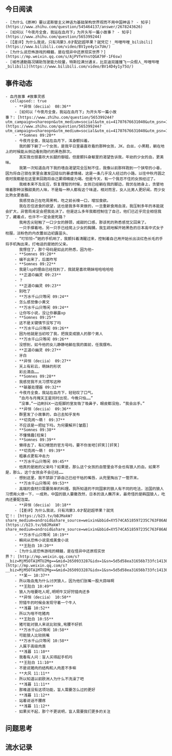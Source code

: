 ## 今日阅读
	- [为什么《原神》要以诺斯替主义神话为基础架构世界观而不用中国神话？ - 知乎](https://www.zhihu.com/question/545464137/answer/2678243626)
	- [如何以「今夜月全食，我站在血月下」为开头写一篇小故事？ - 知乎](https://www.zhihu.com/question/565399244)
	- [【差评】为什么我说，只有鸿蒙3.0才配赶超苹果？就凭它！_哔哩哔哩_bilibili](https://www.bilibili.com/video/BV1ye4y1x7Um/)
	- [为什么说恐怖游戏的精髓，是在怪异中还原现实世界？](https://mp.weixin.qq.com/s/AjPVfeYnstQGA79F-1F6sw)
	- [城市通勤路况辅助驾驶能力较量，特斯拉满分通关，比亚迪双雄撞飞一众假人_哔哩哔哩_bilibili](https://www.bilibili.com/video/BV14D4y1y75U/)
## 事件动态
	- 血月故事 #故事灵感
	  collapsed:: true
		- **异恒（deciia） 08:36**
		- [如何以「今夜月全食，我站在血月下」为开头写一篇小故事？: [https://www.zhihu.com/question/565399244?utm_campaign=shareopn&utm_medium=social&utm_oi=41707676631040&utm_psn=1573594618507243521&utm_source=wechat_session&utm_content=group3_questions&utm_campaign=shareopn](https://www.zhihu.com/question/565399244?utm_campaign=shareopn&utm_medium=social&utm_oi=41707676631040&utm_psn=1573594618507243521&utm_source=wechat_session&utm_content=group3_questions&utm_campaign=shareopn)]
		- **Somnes 09:20**
		- 今夜月全食，我站在血月下，浑身颤抖着。
		  我的脚下躺了一个女孩，是我平日里最喜欢看的那种女孩，JK，白丝，小黑鞋，躺在地上的时候能从侧边看到隐约的黑色胖次。
		  其实我也很喜欢大长腿的御姐，但是颤抖身躯里的渴望告诉我，年幼的少女的血，更美味。
		  我第一次知道血月下我的嗜血渴望完全压制不住，我像以前那样跑到一个狭窄的小巷，因为将自己锁在家里会激发囚徒似的暴虐情绪，这是一条几乎没人经过的小路，以往中秋月圆之夜时我都是在这里来回跑将自己累得精疲力竭。但是今天，有一个我忍不住的女孩经过了。
		  我根本来不及反应，恢复理智的时候，女孩已经躺在我的脚边，我伏在她身上，贪婪地嗅着那种淡雅甜美的人味，不是每一种人都有这个味道，相对而言，女人比男人更好闻，而少女比熟女更香甜。
		  我感觉自己在吃周黑鸭，吃之前长嗅一口，增加食欲。
		  我在忍住进食的欲望，这也是我多年来做的，一旦重新食用血液，我压制多年的本能就会扩大，异管局肯定会把我处决了。但是这么多年我都控制住了自己，他们已近乎完全相信我了，藏着点，也许不一定会是死路？
		  我用舌尖轻触了一口少女的脖颈，咸甜的口感，那该死的熟悉感觉又回来了。
		  一只手撑着地，另一只手已经爬上少女的胸脯，我生疏地解开她黑色的日本高中式女子校服，淡粉色的内衣蕾丝边初露苗头、
		- “叮铃铃~”她的手机响了，我颤抖着清醒过来，控制着自己用开始长出淡红色长毛的手将手机掏出来，打电话的是她的父亲。
		  我愣住了，那个号码是如此的熟悉，因为他~
		- **Somnes 09:20**
		- 编不出来了，后面咋写
		- **Somnes 09:22**
		- 我是lsp的理由已经找到了，我就是喜欢萌妹哈哈哈哈哈
		- **正道の幽灵 09:23**
		- ？
		- **正道の幽灵 09:23**
		- 别吃了
		- **万水千山只等闲 09:24**
		- 怎么感觉像小黄文
		- **万水千山只等闲 09:24**
		- 让你写小说，没让你暴露xp
		- **Somnes 09:25**
		- 这不是关键情节没写了吗
		- **万水千山只等闲 09:26**
		- 因为他就是当初咬了我，把我变成狼人的那个男人
		- **万水千山只等闲 09:26**
		- 没想到，如今他的女儿静静地躺在我的面前，任我摆布。
		- **正道の幽灵 09:27**
		- 牙白
		- **异恒（deciia） 09:27**
		- 天上有彩云，萌妹的形状
		  彩云滴血……
		- **Somnes 09:28**
		- 我感觉我不太习惯写这种
		- **碳基处理器 09:32**
		- 今夜月全食，我站在血月下，轻轻叹了口气。
		  “血月与月掩天王星同时出现，今晚只怕……”
		  “没事，”一边刷抖X一边抠脚的室友吸了吸鼻子，眼皮都没抬，“我会出手。”
		- **异恒（deciia） 09:36**
		- 群里发了小故事的，自己去知乎发布
		- **切克闹～萌！ 09:37**
		- 不应该是一把扯下吗，为何要解开[皱眉]
		- **Somnes 09:38**
		- 不懂情趣[旺柴]
		- **Somnes 09:39**
		- 懒得去了，有幻境馆的官方号吗，要不你发吧[奸笑][奸笑]
		- **切克闹～萌！ 09:39**
		- 粗暴点更有冲击力
		- **万水千山只等闲 09:45**
		- 他真的是她的父亲吗？如果是，那么这个女孩的血管里会不会也有狼人的血，如果不是，那么，这个女孩会不会已经……
		- 想到这里，我不禁舔了舔自己已经干枯的嘴唇，从兜里掏出了一管芥末。
		- **万水千山只等闲 09:53**
		- 高端的食材只需要简单的料理。我所知道的不同国家的狼人有不同的吃法，法国的狼人习惯用火燎一下，一成熟，中国的狼人要撒孜然，日本的浪人蘸芥末，最奇怪的是韩国狼人，吃肉还要配泡菜。
		- **异恒（deciia） 10:18**
		- [【差评】为什么我说，只有鸿蒙3.0才配赶超苹果？就凭它！: [https://b23.tv/bBJMakW?share_medium=android&share_source=weixin&bbid=XY574CA518597235C763F86AB1A4B069F4B25&ts=1667960327933](https://b23.tv/bBJMakW?share_medium=android&share_source=weixin&bbid=XY574CA518597235C763F86AB1A4B069F4B25&ts=1667960327933)]
		- **万水千山只等闲 10:19**
		- 瞬间从恐怖小说变成美食小说
		- **王肚白 10:20**
		- [为什么说恐怖游戏的精髓，是在怪异中还原现实世界？: [http://mp.weixin.qq.com/s?__biz=MjM5OTA1MTU2Mg==&mid=2650933287&idx=1&sn=5d5d58ea31656b733fc14130afae151e&chksm=bd37c0628a404974db48dd6076827db288f7298d638a99a0765199c7a239e9b9bcccb5991639&mpshare=1&scene=1&srcid=1109KIHA6F05CTjoq7j6l5pO&sharer_sharetime=1667960440582&sharer_shareid=4f0e6e22777d91835155a84c7aa7c1e2#rd](http://mp.weixin.qq.com/s?__biz=MjM5OTA1MTU2Mg==&mid=2650933287&idx=1&sn=5d5d58ea31656b733fc14130afae151e&chksm=bd37c0628a404974db48dd6076827db288f7298d638a99a0765199c7a239e9b9bcccb5991639&mpshare=1&scene=1&srcid=1109KIHA6F05CTjoq7j6l5pO&sharer_sharetime=1667960440582&sharer_shareid=4f0e6e22777d91835155a84c7aa7c1e2#rd)]
		- **某一 10:37**
		- 所以吸血鬼为什么讨厌狼人，因为他们张嘴一股大蒜味啊
		- **王肚白 10:49**
		- 狼人为啥要吃人呢,明明牛又好狩猎肉还多
		- **异恒（deciia） 10:50**
		- 狩猎牛的时候会发现守着一个牛人
		- **浅暮 10:52**
		- 所以为啥不吃猪肉
		- **王肚白 10:55**
		- 猪可能对狼人来说比较挨,弯腰不好抓
		- **万水千山只等闲 10:58**
		- 可能狼人比较挑嘴
		- **万水千山只等闲 10:58**
		- 人属于高级肉类
		- **浅暮 11:10**
		- 我看有人问：盲人买得起手机吗
		- **王肚白 11:10**
		- 不是说猪肉的结构和人肉差不多嘛
		- **大风 11:11**
		- 所以知道以前欧洲人为什么不洗澡了吧
		- **浅暮 11:11**
		- 那难道没有这项功能，盲人需要怎么过的更好
		- **浅暮 11:12**
		- 站着说话不腰疼
		- **浅暮 11:12**
		- 如果买不起，那个不更说明，盲人需要我们更多的关注
## 问题思考
## 流水记录